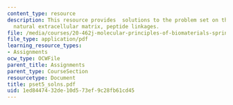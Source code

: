 ```yaml
---
content_type: resource
description: This resource provides  solutions to the problem set on the topic of
  natural extracellular matrix, peptide linkages.
file: /media/courses/20-462j-molecular-principles-of-biomaterials-spring-2006/1ed8447432de10d573ef9c28fb61cd45_pset5_solns.pdf
file_type: application/pdf
learning_resource_types:
- Assignments
ocw_type: OCWFile
parent_title: Assignments
parent_type: CourseSection
resourcetype: Document
title: pset5_solns.pdf
uid: 1ed84474-32de-10d5-73ef-9c28fb61cd45
---
```

